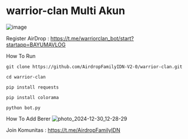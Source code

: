 # warrior-clan Multi Akun 
![image](https://github.com/user-attachments/assets/cba5d172-42db-4001-9498-8eca359f577d)


Register AirDrop : https://t.me/warriorclan_bot/start?startapp=BAYUMAVLOG

How To Run 
```
git clone https://github.com/AirdropFamilyIDN-V2-0/warrior-clan.git
```
```
cd warrior-clan
```
```
pip install requests
```
```
pip install colorama
```
```
python bot.py
```

How To Add Berer 
![photo_2024-12-30_12-28-29](https://github.com/user-attachments/assets/5fb7c7a4-f143-4cfc-8167-36d6cfc23cc6)


Join Komunitas : https://t.me/AirdropFamilyIDN
